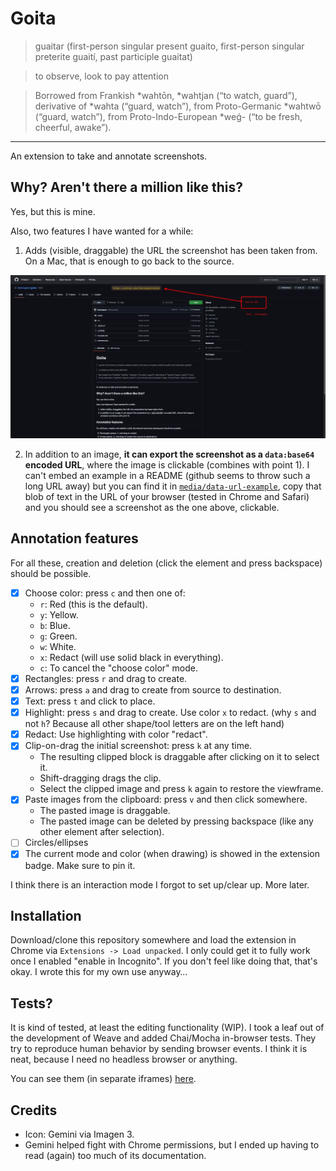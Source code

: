 # Goita

> guaitar (first-person singular present guaito, first-person singular preterite guaití, past participle guaitat)

> to observe, look
> to pay attention

> Borrowed from Frankish *wahtōn, *wahtjan (“to watch, guard”), derivative of *wahta (“guard, watch”), from Proto-Germanic *wahtwō (“guard, watch”), from Proto-Indo-European \*weǵ- (“to be fresh, cheerful, awake”).

---

An extension to take and annotate screenshots.

## Why? Aren't there a million like this?

Yes, but this is mine.

Also, two features I have wanted for a while:

1. Adds (visible, draggable) the URL the screenshot has been taken from. On a Mac, that is enough to go back to the source.

![](media/goita.jpg)

2. In addition to an image, **it can export the screenshot as a `data:base64` encoded URL**, where the image is clickable (combines with point 1). I can't embed an example in a README (github seems to throw such a long URL away) but you can find it in [`media/data-url-example`](https://raw.githubusercontent.com/rberenguel/goita/refs/heads/main/media/data-url-examplee), copy that blob of text in the URL of your browser (tested in Chrome and Safari) and you should see a screenshot as the one above, clickable.

## Annotation features

For all these, creation and deletion (click the element and press backspace) should be possible.

- [x] Choose color: press `c` and then one of:
  - `r`: Red (this is the default).
  - `y`: Yellow.
  - `b`: Blue.
  - `g`: Green.
  - `w`: White.
  - `x`: Redact (will use solid black in everything).
  - `c`: To cancel the "choose color" mode.
- [x] Rectangles: press `r` and drag to create.
- [x] Arrows: press `a` and drag to create from source to destination.
- [x] Text: press `t` and click to place.
- [x] Highlight: press `s` and drag to create. Use color `x` to redact. (why `s` and not `h`? Because all other shape/tool letters are on the left hand)
- [x] Redact: Use highlighting with color "redact".
- [x] Clip-on-drag the initial screenshot: press `k` at any time.
  - The resulting clipped block is draggable after clicking on it to select it.
  - Shift-dragging drags the clip.
  - Select the clipped image and press `k` again to restore the viewframe.
- [x] Paste images from the clipboard: press `v` and then click somewhere.
  - The pasted image is draggable.
  - The pasted image can be deleted by pressing backspace (like any other element after selection).
- [ ] Circles/ellipses
- [x] The current mode and color (when drawing) is showed in the extension badge. Make sure to pin it.

I think there is an interaction mode I forgot to set up/clear up. More later.

## Installation

Download/clone this repository somewhere and load the extension in Chrome via `Extensions -> Load unpacked`. I only could get it to fully work once I enabled "enable in Incognito". If you don't feel like doing that, that's okay. I wrote this for my own use anyway…

## Tests?

It is kind of tested, at least the editing functionality (WIP). I took a leaf out of the development of Weave and added Chai/Mocha in-browser tests. They try to reproduce human behavior by sending browser events. I think it is neat, because I need no headless browser or anything.

You can see them (in separate iframes) [here](https://mostlymaths.net/goita/tests/).

## Credits

- Icon: Gemini via Imagen 3.
- Gemini helped fight with Chrome permissions, but I ended up having to read (again) too much of its documentation.
